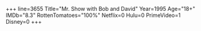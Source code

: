 +++
line=3655
Title="Mr. Show with Bob and David"
Year=1995
Age="18+"
IMDb="8.3"
RottenTomatoes="100%"
Netflix=0
Hulu=0
PrimeVideo=1
Disney=0
+++

